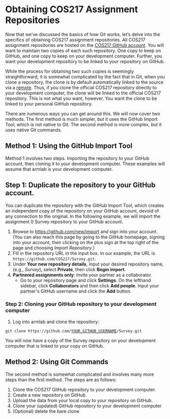 # Obtaining COS217 Assignment Repositories

Now that we’ve discussed the basics of how Git works, let’s delve into the specifics of obtaining COS217 assignment repositories. All COS217 assignment repositories are hosted on the [COS217 GitHub account](https://github.com/orgs/COS217/repositories). You will want to maintain two copies of each such repository. One copy to keep on GitHub, and one copy to keep on your development computer. Further, you want your development repository to be linked to your repository on GitHub.&#x20;

While the process for obtaining two such copies is seemingly straightforward, it is somewhat complicated by the fact that in Git, when you clone a repository, the clone is by default automatically linked to the source via a [remote](broken-reference). Thus, if you clone the official COS217 repository directly to your development computer, the clone will be linked to the official COS217 repository. This is not what you want, however. You want the clone to be linked to your personal GitHub repository.&#x20;

There are numerous ways you can get around this. We will now cover two methods. The first method is much simpler, but it uses the GitHub Import Tool, which is not native to Git.  The second method is more complex, but it uses native Git commands. &#x20;

## Method 1: Using the GitHub Import Tool

Method 1 involves two steps. Importing the repository to your GitHub account, then cloning it to your development computer. These examples will assume that armlab is your development computer.&#x20;

## Step 1: Duplicate the repository to your GitHub account.&#x20;

You can duplicate the repository with the GitHub Import Tool, which creates an independent copy of the repository on your GitHub account, devoid of any connection to the original. In the following example, we will import the assignment 0 Survey repository to your GitHub account.&#x20;

1. Browse to https://github.com/new/import and sign into your account. (You can also reach this page by going to the GitHub homepage, signing into your account, then clicking on the plus sign at the top right of the page and choosing _Import Repository_.)
2. Fill in the repository URL in the input box. In our example, the URL is `https://github.com/COS217/Survey.git`.&#x20;
3. Under **Your new repository details**, input your desired repository name, (e.g., _Survey_), select **Private**, then click **Begin import**.&#x20;
4. **Partnered assignments only**: Invite your partner as a collaborator.&#x20;
   * Go to your repository page and click **Settings**. On the lefthand sidebar, click **Collaborators** and then click **Add people**. Input your partner's GitHub username and click the **Add** button.

### Step 2: Cloning your GitHub repository to your development computer&#x20;

1. Log into armlab and clone the repository:

<pre class="language-bash"><code class="lang-bash">git clone https://github.com/<a data-footnote-ref href="#user-content-fn-1">YOUR_GITHUB_USERNAME</a>/Survey.git
</code></pre>

You will now have a copy of the Survey repository on your development computer that is linked to your copy on GitHub.&#x20;



## Method 2: Using Git Commands

The second method is somewhat complicated and involves many more steps than the first method. The steps are as follows:

1. Clone the COS217 GitHub repository to your development computer.&#x20;
2. Create a new repository on GitHub.&#x20;
3. Upload the data from your local copy to your repository on GitHub.&#x20;
4. Clone your (updated) GitHub repository to your development computer&#x20;
5. (Optional) delete the bare clone&#x20;



[^1]: Your personal username (i.e., not COS217!)
